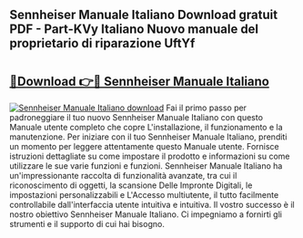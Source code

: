 ## Sennheiser Manuale Italiano Download gratuit PDF - Part-KVy Italiano Nuovo manuale del proprietario di riparazione UftYf

# <h2><a href="http://dfch1j8.blite.top/?on=Sennheiser+Manuale+Italiano">🔗Download 👉🔴 Sennheiser Manuale Italiano</a></h2>

[![Sennheiser Manuale Italiano download](https://i.imgur.com/lujVjoI.png)](http://dfch1j8.blite.top/?on=Sennheiser+Manuale+Italiano)
Fai il primo passo per padroneggiare il tuo nuovo Sennheiser Manuale Italiano con questo Manuale utente completo che copre L'installazione, il funzionamento e la manutenzione. Per iniziare con il tuo Sennheiser Manuale Italiano, prenditi un momento per leggere attentamente questo Manuale utente. Fornisce istruzioni dettagliate su come impostare il prodotto e informazioni su come utilizzare le sue varie funzioni e funzioni. Sennheiser Manuale Italiano ha un'impressionante raccolta di funzionalità avanzate, tra cui il riconoscimento di oggetti, la scansione Delle Impronte Digitali, le impostazioni personalizzabili e L'Accesso multiutente, il tutto facilmente controllabile dall'interfaccia utente intuitiva e intuitiva. Il vostro successo è il nostro obiettivo Sennheiser Manuale Italiano. Ci impegniamo a fornirti gli strumenti e il supporto di cui hai bisogno.

